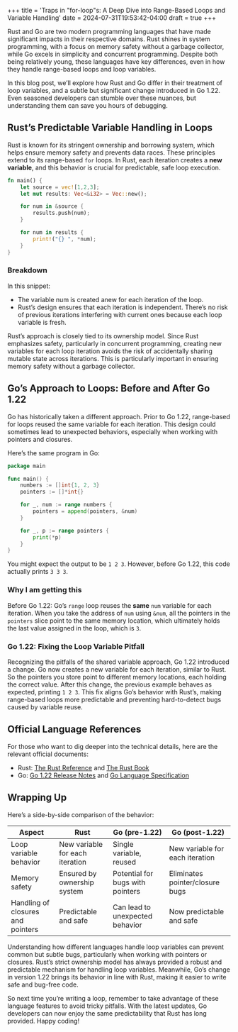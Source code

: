 +++
title = 'Traps in "for-loop"s: A Deep Dive into Range-Based Loops and Variable Handling'
date = 2024-07-31T19:53:42-04:00
draft = true
+++

Rust and Go are two modern programming languages that have made significant impacts in their respective domains. Rust shines in system programming, with a focus on memory safety without a garbage collector, while Go excels in simplicity and concurrent programming. Despite both being relatively young, these languages have key differences, even in how they handle range-based loops and loop variables.

In this blog post, we’ll explore how Rust and Go differ in their treatment of loop variables, and a subtle but significant change introduced in Go 1.22. Even seasoned developers can stumble over these nuances, but understanding them can save you hours of debugging.

## Rust’s Predictable Variable Handling in Loops

Rust is known for its stringent ownership and borrowing system, which helps ensure memory safety and prevents data races. These principles extend to its range-based `for` loops. In Rust, each iteration creates a **new variable**, and this behavior is crucial for predictable, safe loop execution.

```rust
fn main() {
    let source = vec![1,2,3];
    let mut results: Vec<&i32> = Vec::new();

    for num in &source {
        results.push(num);
    }

    for num in results {
        print!("{} ", *num);
    }
}
```

### Breakdown
In this snippet:

- The variable num is created anew for each iteration of the loop.
- Rust’s design ensures that each iteration is independent. There’s no risk of previous iterations interfering with current ones because each loop variable is fresh.

Rust’s approach is closely tied to its ownership model. Since Rust emphasizes safety, particularly in concurrent programming, creating new variables for each loop iteration avoids the risk of accidentally sharing mutable state across iterations. This is particularly important in ensuring memory safety without a garbage collector.

## Go’s Approach to Loops: Before and After Go 1.22

Go has historically taken a different approach. Prior to Go 1.22, range-based for loops reused the same variable for each iteration. This design could sometimes lead to unexpected behaviors, especially when working with pointers and closures.

Here’s the same program in Go:

```go
package main

func main() {
    numbers := []int{1, 2, 3}
    pointers := []*int{}

    for _, num := range numbers {
        pointers = append(pointers, &num)
    }

    for _, p := range pointers {
		print(*p)
    }
}
```
You might expect the output to be `1 2 3`. However, before Go 1.22, this code actually prints `3 3 3`. 

### Why I am getting this

Before Go 1.22:
Go’s `range` loop reuses the **same** `num` variable for each iteration.
When you take the address of `num` using `&num`, all the pointers in the `pointers` slice point to the same memory location, which ultimately holds the last value assigned in the loop, which is `3`.

### Go 1.22: Fixing the Loop Variable Pitfall

Recognizing the pitfalls of the shared variable approach, Go 1.22 introduced a change. Go now creates a new variable for each iteration, similar to Rust. So the pointers you store point to different memory locations, each holding the correct value. After this change, the previous example behaves as expected, printing `1 2 3`. This fix aligns Go’s behavior with Rust’s, making range-based loops more predictable and preventing hard-to-detect bugs caused by variable reuse.

## Official Language References

For those who want to dig deeper into the technical details, here are the relevant official documents:
- Rust: [The Rust Reference](https://doc.rust-lang.org/stable/reference/expressions/loop-expr.html#iterator-loops) and [The Rust Book](https://doc.rust-lang.org/book/ch03-05-control-flow.html#looping-through-a-collection-with-for)
- Go: [Go 1.22 Release Notes](https://go.dev/doc/go1.22#language) and [Go Language Specification](https://go.dev/ref/spec#For_statements)

## Wrapping Up

Here’s a side-by-side comparison of the behavior:

| **Aspect**                        | **Rust**                          | **Go (pre-1.22)**                | **Go (post-1.22)**                |
|-----------------------------------|-----------------------------------|----------------------------------|-----------------------------------|
| Loop variable behavior            | New variable for each iteration   | Single variable, reused          | New variable for each iteration   |
| Memory safety                     | Ensured by ownership system       | Potential for bugs with pointers | Eliminates pointer/closure bugs   |
| Handling of closures and pointers | Predictable and safe              | Can lead to unexpected behavior  | Now predictable and safe          |

Understanding how different languages handle loop variables can prevent common but subtle bugs, particularly when working with pointers or closures. Rust’s strict ownership model has always provided a robust and predictable mechanism for handling loop variables. Meanwhile, Go’s change in version 1.22 brings its behavior in line with Rust, making it easier to write safe and bug-free code.

So next time you’re writing a loop, remember to take advantage of these language features to avoid tricky pitfalls. With the latest updates, Go developers can now enjoy the same predictability that Rust has long provided. Happy coding!
